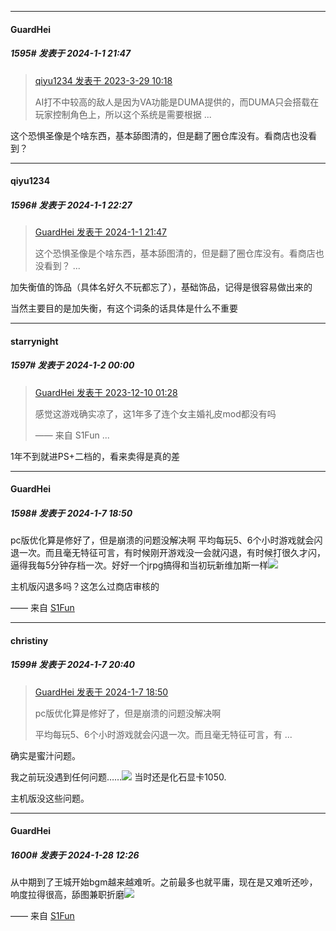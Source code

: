 
*****

####  GuardHei  
##### 1595#       发表于 2024-1-1 21:47

<blockquote><a href="httphttps://bbs.saraba1st.com/2b/forum.php?mod=redirect&amp;goto=findpost&amp;pid=60259149&amp;ptid=2005888" target="_blank">qiyu1234 发表于 2023-3-29 10:18</a>

AI打不中较高的敌人是因为VA功能是DUMA提供的，而DUMA只会搭载在玩家控制角色上，所以这个系统是需要根据 ...</blockquote>
这个恐惧圣像是个啥东西，基本舔图清的，但是翻了圈仓库没有。看商店也没看到？


*****

####  qiyu1234  
##### 1596#       发表于 2024-1-1 22:27

<blockquote><a href="httphttps://bbs.saraba1st.com/2b/forum.php?mod=redirect&amp;goto=findpost&amp;pid=63505825&amp;ptid=2005888" target="_blank">GuardHei 发表于 2024-1-1 21:47</a>

这个恐惧圣像是个啥东西，基本舔图清的，但是翻了圈仓库没有。看商店也没看到？ ...</blockquote>
加失衡值的饰品（具体名好久不玩都忘了），基础饰品，记得是很容易做出来的

当然主要目的是加失衡，有这个词条的话具体是什么不重要


*****

####  starrynight  
##### 1597#       发表于 2024-1-2 00:00

<blockquote><a href="httphttps://bbs.saraba1st.com/2b/forum.php?mod=redirect&amp;goto=findpost&amp;pid=63278935&amp;ptid=2005888" target="_blank">GuardHei 发表于 2023-12-10 01:28</a>

感觉这游戏确实凉了，这1年多了连个女主婚礼皮mod都没有吗

—— 来自 S1Fun ...</blockquote>
1年不到就进PS+二档的，看来卖得是真的差

*****

####  GuardHei  
##### 1598#       发表于 2024-1-7 18:50

pc版优化算是修好了，但是崩溃的问题没解决啊
平均每玩5、6个小时游戏就会闪退一次。而且毫无特征可言，有时候刚开游戏没一会就闪退，有时候打很久才闪，逼得我每5分钟存档一次。好好一个jrpg搞得和当初玩新维加斯一样<img src="https://static.saraba1st.com/image/smiley/face2017/068.png" referrerpolicy="no-referrer">

主机版闪退多吗？这怎么过商店审核的

—— 来自 [S1Fun](https://s1fun.koalcat.com)


*****

####  christiny  
##### 1599#       发表于 2024-1-7 20:40

<blockquote><a href="httphttps://bbs.saraba1st.com/2b/forum.php?mod=redirect&amp;goto=findpost&amp;pid=63566576&amp;ptid=2005888" target="_blank">GuardHei 发表于 2024-1-7 18:50</a>

pc版优化算是修好了，但是崩溃的问题没解决啊

平均每玩5、6个小时游戏就会闪退一次。而且毫无特征可言，有 ...</blockquote>
确实是蜜汁问题。

我之前玩没遇到任何问题……<img src="https://static.saraba1st.com/image/smiley/face2017/068.png" referrerpolicy="no-referrer"> 当时还是化石显卡1050.

主机版没这些问题。

*****

####  GuardHei  
##### 1600#       发表于 2024-1-28 12:26

从中期到了王城开始bgm越来越难听。之前最多也就平庸，现在是又难听还吵，响度拉得很高，舔图兼职折磨<img src="https://static.saraba1st.com/image/smiley/face2017/068.png" referrerpolicy="no-referrer">

—— 来自 [S1Fun](https://s1fun.koalcat.com)

